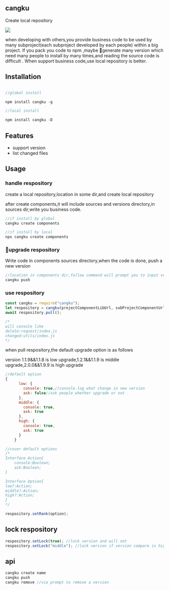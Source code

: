 ## cangku

Create local repository

![](https://img.shields.io/npm/v/cangku.svg?style=flat)

when developing with others,you provide business code to be used by many subproject(each subproject developed by each people) within a big project. If you pack you code to npm ,maybe generate many version which need many people to install by many times,and reading the source code is difficult . When support business code,use local repository is better.

## Installation

```js

//global install

npm install cangku -g

//local install

npm install cangku -D

```

## Features

- support version
- list changed  files

## Usage

### handle respository

create a local repository,location in some dir,and create local repository

after create components,it will include sources and versions directory,in sources dir,write you business code.

```js
//if install by global
cangku create components

//if install by local
npx cangku create components

```

### upgrade respository

Write code in components sources directory,when the code is done, push a new version

```js
//location in components dir,follow command will prompt you to input version
cangku push
```

### use respository

```js
const cangku = require("cangku");
let respository = cangku(projectComponentLibUrl, subProjectComponentUrl);
await respository.pull();

/* 
will console like 
delete:request/index.js
changed:utils/index.js
*/

```

when pull respository,the default upgrade option is as follows

version 1.1.9&&1.1.8 is low upgrade,1.2.1&&1.1.9 is middle upgrade,2.0.0&&1.9.9 is high upgrade

```js
//default option
{
      low: {
        console: true,//console.log what change in new version
        ask: false//ask people whether upgrade or not
      },
      middle: {
        console: true,
        ask: true
      },
      high: {
        console: true,
        ask: true
      }
    }

//cover default options
/*
Interface Action{
    console:Boolean;
    ask:Boolean;
}

Interface Option{
low?:Action;
middle?:Action;
high?:Action;
}
*/

respository.setRank(option);

```

## lock respository

```js
respository.setLock(true); //lock version and will not
respository.setLock("middle"); //lock version if version compare is high and middle,if send high,lock version when compare is high
```


## api

```js
cangku create name
cangku push
cangku remove //via prompt to remove a version
```

